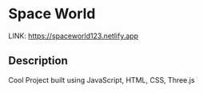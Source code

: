 # Space World

LINK: https://spaceworld123.netlify.app

## Description

Cool Project built using JavaScript, HTML, CSS, Three.js
